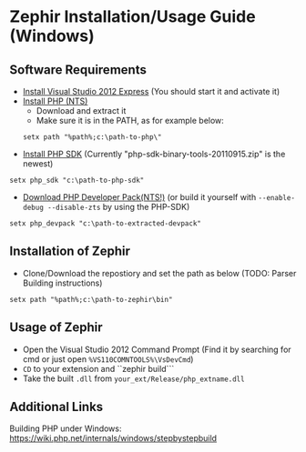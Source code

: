 Zephir Installation/Usage Guide (Windows)
===================

Software Requirements
-----------------------

- [Install Visual Studio 2012 Express](http://www.microsoft.com/en-US/download/details.aspx?id=34673)
(You should start it and activate it)
- [Install PHP (NTS)](http://windows.php.net/download/) 
    - Download and extract it 
    - Make sure it is in the PATH, as for example below:
    ```
    setx path "%path%;c:\path-to-php\"
    ```
- [Install PHP SDK](http://windows.php.net/downloads/php-sdk/) (Currently "php-sdk-binary-tools-20110915.zip" is the newest)
```
setx php_sdk "c:\path-to-php-sdk"
```
- [Download PHP Developer Pack(NTS!)](http://windows.php.net/downloads/releases/) 
(or build it yourself with ``--enable-debug --disable-zts`` by using the PHP-SDK)
```
setx php_devpack "c:\path-to-extracted-devpack"
```

Installation of Zephir
----------------------
- Clone/Download the repostiory and set the path as below (TODO: Parser Building instructions)
```
setx path "%path%;c:\path-to-zephir\bin"
```

Usage of Zephir
----------------
- Open the Visual Studio 2012 Command Prompt 
(Find it by searching for cmd or just open ``%VS110COMNTOOLS%\VsDevCmd``)
- ``CD`` to your extension and ``zephir build```
- Take the built ``.dll`` from ``your_ext/Release/php_extname.dll``

Additional Links
------------------
Building PHP under Windows: https://wiki.php.net/internals/windows/stepbystepbuild